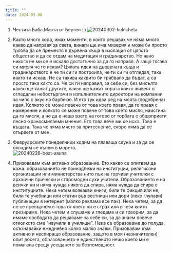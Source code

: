 ```yaml
---
title: ""
date: 2024-03-08
---
```

1. Честита Баба Марта от Берген : )
![20240302-kokicheta](https://github.com/wiseblondie/brum-thoughts-chain/assets/133108671/e55c796f-5aed-4de8-9f34-cbd258ea8192)


2. Както много хора, имах моменти, в които решавах че няма много какво да направя за света, винаги ще има мизерия и може би просто трябва да се преместя в дървена къща в изолация от цялото общество и да се отдам на медитация и градинарство. Но явно никога не ми се е искало достатъчно за да го направя. А защо тогава си мисля че го искам? Цялата идея на дървената къща и градинарството е че ти си ги построила, че ти си ги отгледал, така както ти искаш. Не са такива каквито би трябвало да бъдат, а са просто така както са. Че си ги направил, за себе си, без мисълта какво ще кажат другите, какво ще кажат хората които живеят в огледални небостъргачи и изпълнителните директори на компании за чипс с вкус на барбекю.
И ето тук идва ред на моята (подобрена) идея. Колкото се може повече от това което правя, да го правя с намерение и колкото се може повече от това което мисля, наистина да го мисля, а не да е нещо взето на готово от торбата с общоприети лесно-храносмилаеми мнения. Ето това вече ми се иска. Това е къщата. 
Така че няма място за притеснение, скоро няма да се отървете от мен. 

3. Февруарските понеделници ходим на плаваща сауна и за да се охладим се къпем в морето.  
![20240226-boat-sauna](https://github.com/wiseblondie/brum-thoughts-chain/assets/133108671/7a6dca1a-65d0-4d5f-b839-c260e30fa52f)


4. Призовавам към активно образование. Ето какво се опитвам да кажа: образованието не принадлежи на институции, религиозни организации или министерства нито пък на горчиви учителки с архаични прически и старомодни сухи учители. Образованието е на всички ни и няма нужда никога да спира, няма нужда да спира с институциите. Нека четем всякакви книги, били те фикция или не, били те учебници или статии във вестници или дори (леко глупави) публикации в интернет (малко реклама все пак). Нека четем, за да не се превърнем в това от което ни е страх или в тези които презираме. Нека четем и слушаме и гледаме и си говорим, за да имаме свободата да решаваме за себе си, за да знаем повече отколкото сме “научили в училище”. 
Нека се образоваме до полуда, осъзнавайки ежедневно колко малко знаем. 
Призовавам към активно и неспиращо образование, защото в моя (незначителен) опит досега, образованието е единственото нещо което ми е помагала срещу усещането за безпомощност. 



<script src="https://utteranc.es/client.js"
        repo="wiseblondie/brum-thoughts-chain"
        issue-term="pathname"
        theme="github-light"
        crossorigin="anonymous"
        async>
</script>
